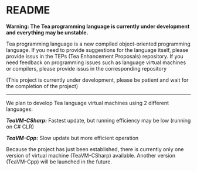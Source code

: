 # README

**Warning: The Tea programming language is currently under development and everything may be unstable.**

Tea programming language is a new compiled object-oriented programming language.
If you need to provide suggestions for the language itself, please provide issus in the TEPs (Tea Enhancement Proposals) repository. If you need feedback on programming issues such as language virtual machines or compilers, please provide issus in the corresponding repository

(This project is currently under development, please be patient and wait for the completion of the project)

---

We plan to develop Tea language virtual machines using 2 different languages:

***TeaVM-CSharp:*** Fastest update, but running efficiency may be low (running on C# CLR)

***TeaVM-Cpp:*** Slow update but more efficient operation

Because the project has just been established, there is currently only one version of virtual machine (TeaVM-CSharp) available. Another version (TeaVM-Cpp) will be launched in the future.
